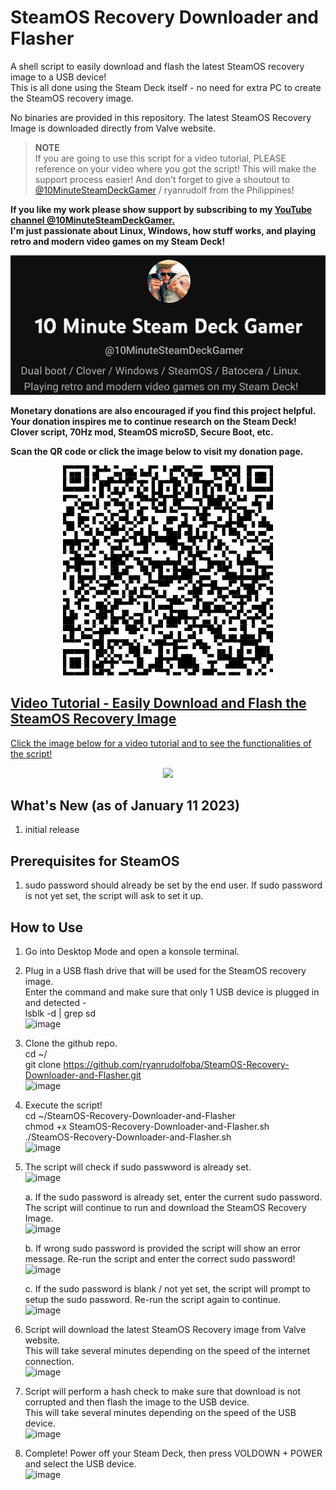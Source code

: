 # SteamOS Recovery Downloader and Flasher

A shell script to easily download and flash the latest SteamOS recovery image to a USB device! \
This is all done using the Steam Deck itself - no need for extra PC to create the SteamOS recovery image.

No binaries are provided in this repository. The latest SteamOS Recovery Image is downloaded directly from Valve website.

> **NOTE**\
> If you are going to use this script for a video tutorial, PLEASE reference on your video where you got the script! This will make the support process easier!
> And don't forget to give a shoutout to [@10MinuteSteamDeckGamer](https://www.youtube.com/@10MinuteSteamDeckGamer/) / ryanrudolf from the Philippines!
>

<b> If you like my work please show support by subscribing to my [YouTube channel @10MinuteSteamDeckGamer.](https://www.youtube.com/@10MinuteSteamDeckGamer/) </b> <br>
<b> I'm just passionate about Linux, Windows, how stuff works, and playing retro and modern video games on my Steam Deck! </b>
<p align="center">
<a href="https://www.youtube.com/@10MinuteSteamDeckGamer/"> <img src="https://github.com/ryanrudolfoba/SteamOS-Recovery-Downloader-and-Flasher/blob/main/10minute.png"/> </a>
</p>

<b>Monetary donations are also encouraged if you find this project helpful. Your donation inspires me to continue research on the Steam Deck! Clover script, 70Hz mod, SteamOS microSD, Secure Boot, etc.</b>

<b>Scan the QR code or click the image below to visit my donation page.</b>

<p align="center">
<a href="https://www.paypal.com/donate/?business=VSMP49KYGADT4&no_recurring=0&item_name=Your+donation+inspires+me+to+continue+research+on+the+Steam+Deck%21%0AClover+script%2C+70Hz+mod%2C+SteamOS+microSD%2C+Secure+Boot%2C+etc.%0A%0A&currency_code=CAD"> <img src="https://github.com/ryanrudolfoba/SteamOS-Recovery-Downloader-and-Flasher/blob/main/QRCode.png"/> </a>
</p>


## [Video Tutorial - Easily Download and Flash the SteamOS Recovery Image](https://www.youtube.com/watch?v=heo2yFycnsM)
[Click the image below for a video tutorial and to see the functionalities of the script!](https://www.youtube.com/watch?v=heo2yFycnsM)
</b>
<p align="center">
<a href="https://www.youtube.com/watch?v=heo2yFycnsM"> <img src="https://github.com/ryanrudolfoba/SteamDOS-Recovery-Downloader-and-Flasher/blob/main/banner.png"/> </a>
</p>

## What's New (as of January 11 2023)
1. initial release

## Prerequisites for SteamOS
1. sudo password should already be set by the end user. If sudo password is not yet set, the script will ask to set it up.

## How to Use
1. Go into Desktop Mode and open a konsole terminal.
2. Plug in a USB flash drive that will be used for the SteamOS recovery image. \
   Enter the command and make sure that only 1 USB device is plugged in and detected -\
   lsblk -d | grep sd \
![image](https://github.com/ryanrudolfoba/SteamOS-Recovery-Downloader-and-Flasher/assets/98122529/3146029e-2e32-49db-8a6e-c17f175e0666)
   
4. Clone the github repo. \
   cd ~/ \
   git clone https://github.com/ryanrudolfoba/SteamOS-Recovery-Downloader-and-Flasher.git \
![image](https://github.com/ryanrudolfoba/SteamOS-Recovery-Downloader-and-Flasher/assets/98122529/21800f3a-17fb-4583-8781-e782beeb3eb6)

6. Execute the script! \
   cd ~/SteamOS-Recovery-Downloader-and-Flasher \
   chmod +x SteamOS-Recovery-Downloader-and-Flasher.sh \
   ./SteamOS-Recovery-Downloader-and-Flasher.sh \
![image](https://github.com/ryanrudolfoba/SteamOS-Recovery-Downloader-and-Flasher/assets/98122529/6baa9ac7-f0fb-45e6-a695-bce51720268a)
   
8. The script will check if sudo passwword is already set.\
![image](https://github.com/ryanrudolfoba/SteamOS-Recovery-Downloader-and-Flasher/assets/98122529/8a7db91a-2748-479e-9927-de6d51083ad8)

   a. If the sudo password is already set, enter the current sudo password. The script will continue to run and download the SteamOS Recovery Image. \
![image](https://github.com/ryanrudolfoba/SteamOS-Recovery-Downloader-and-Flasher/assets/98122529/9161afb4-adbd-4aab-8ffb-13bfc2326935)

   b. If wrong sudo password is provided the script will show an error message. Re-run the script and enter the correct sudo password!\
![image](https://github.com/ryanrudolfoba/SteamOS-Recovery-Downloader-and-Flasher/assets/98122529/bcede292-7212-487a-9414-549d6df88b88)
         
   c. If the sudo password is blank / not yet set, the script will prompt to setup the sudo password. Re-run the script again to continue.\
![image](https://github.com/ryanrudolfoba/SteamOS-Recovery-Downloader-and-Flasher/assets/98122529/05278d8a-52d3-463c-ac9d-44e44b5045be)

9. Script will download the latest SteamOS Recovery image from Valve website. \
   This will take several minutes depending on the speed of the internet connection. \
![image](https://github.com/ryanrudolfoba/SteamOS-Recovery-Downloader-and-Flasher/assets/98122529/8a55d505-1750-4b6b-9786-feb4a18c0c9a)

10. Script will perform a hash check to make sure that download is not corrupted and then flash the image to the USB device. \
   This will take several minutes depending on the speed of the USB device. \
![image](https://github.com/ryanrudolfoba/SteamOS-Recovery-Downloader-and-Flasher/assets/98122529/f4a8715b-5e64-4fba-9b09-4d8c7a865526)

11. Complete! Power off your Steam Deck, then press VOLDOWN + POWER and select the USB device. \
![image](https://github.com/ryanrudolfoba/SteamOS-Recovery-Downloader-and-Flasher/assets/98122529/e4b733ce-23b6-4925-926b-9a969234a6ac)
